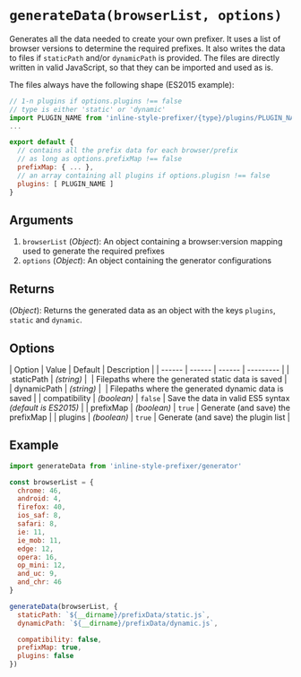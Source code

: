 # `generateData(browserList, options)`

Generates all the data needed to create your own prefixer. It uses a list of browser versions to determine the required prefixes. It also writes the data to files if `staticPath` and/or `dynamicPath` is provided. The files are directly written in valid JavaScript, so that they can be imported and used as is.

The files always have the following shape (ES2015 example):
```javascript
// 1-n plugins if options.plugins !== false
// type is either 'static' or 'dynamic'
import PLUGIN_NAME from 'inline-style-prefixer/{type}/plugins/PLUGIN_NAME'
...

export default {
  // contains all the prefix data for each browser/prefix
  // as long as options.prefixMap !== false
  prefixMap: { ... },
  // an array containing all plugins if options.plugisn !== false
  plugins: [ PLUGIN_NAME ]
}
```

## Arguments
1. `browserList` (*Object*): An object containing a browser:version mapping used to generate the required prefixes
2. `options` (*Object*): An object containing the generator configurations

## Returns
(*Object*): Returns the generated data as an object with the keys `plugins`, `static` and `dynamic`.

## Options
| Option | Value  | Default | Description |
| ------ | ------ | ------  |  ---------  |
| staticPath  | *(string)* |  | Filepaths where the generated static data is saved |
| dynamicPath  | *(string)* |  | Filepaths where the generated dynamic data is saved |
| compatibility  | *(boolean)* | `false` | Save the data in valid ES5 syntax *(default is ES2015)* |
| prefixMap  | *(boolean)* | `true` | Generate (and save) the prefixMap |
| plugins  | *(boolean)* | `true`  | Generate (and save) the plugin list |


## Example
```javascript
import generateData from 'inline-style-prefixer/generator'

const browserList = {
  chrome: 46,
  android: 4,
  firefox: 40,
  ios_saf: 8,
  safari: 8,
  ie: 11,
  ie_mob: 11,
  edge: 12,
  opera: 16,
  op_mini: 12,
  and_uc: 9,
  and_chr: 46
}

generateData(browserList, {
  staticPath: `${__dirname}/prefixData/static.js`,
  dynamicPath: `${__dirname}/prefixData/dynamic.js`,

  compatibility: false,
  prefixMap: true,
  plugins: false
})
```
